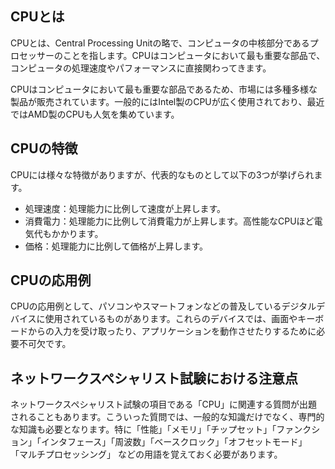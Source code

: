 

## CPUとは
CPUとは、Central Processing Unitの略で、コンピュータの中核部分であるプロセッサーのことを指します。CPUはコンピュータにおいて最も重要な部品で、コンピュータの処理速度やパフォーマンスに直接関わってきます。

CPUはコンピュータにおいて最も重要な部品であるため、市場には多種多様な製品が販売されています。一般的にはIntel製のCPUが広く使用されており、最近ではAMD製のCPUも人気を集めています。

## CPUの特徴
CPUには様々な特徴がありますが、代表的なものとして以下の3つが挙げられます。

- 処理速度：処理能力に比例して速度が上昇します。
- 消費電力：処理能力に比例して消費電力が上昇します。高性能なCPUほど電気代もかかります。
- 価格：処理能力に比例して価格が上昇します。


## CPUの応用例
CPUの応用例として、パソコンやスマートフォンなどの普及しているデジタルデバイスに使用されているものがあります。これらのデバイスでは、画面やキーボードからの入力を受け取ったり、アプリケーションを動作させたりするために必要不可欠です。


## ネットワークスペシャリスト試験における注意点
ネットワークスペシャリスト試験の項目である「CPU」に関連する質問が出題されることもあります。こういった質問では、一般的な知識だけでなく、専門的な知識も必要となります。特に「性能」「メモリ」「チップセット」「ファンクション」「インタフェース」「周波数」「ベースクロック」「オフセットモード」 「マルチプロセッシング」 などの用語を覚えておく必要があります。